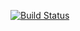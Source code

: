 [![Build Status](https://travis-ci.org/marascio/FinancialInstrument.svg?branch=master)](https://travis-ci.org/marascio/FinancialInstrument)

